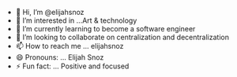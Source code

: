- 👋 Hi, I’m @elijahsnoz
- 👀 I’m interested in ...Art & technology
- 🌱 I’m currently learning to become a software engineer 
- 💞️ I’m looking to collaborate on centralization and decentralization 
- 📫 How to reach me ... elijahsnoz
- 😄 Pronouns: ... Elijah Snoz 
- ⚡ Fun fact: ... Positive and focused

<!---
elijahsnoz/elijahsnoz is a ✨ special ✨ repository because its `README.md` (this file) appears on your GitHub profile.
You can click the Preview link to take a look at your changes.
--->
